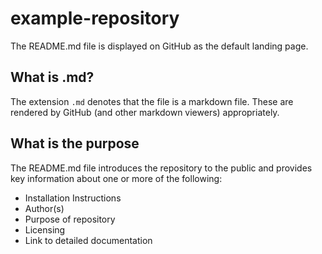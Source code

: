 # example-repository

The README.md file is displayed on GitHub as the default landing page.

## What is .md?

The extension ```.md``` denotes that the file is a markdown file. These are rendered by GitHub (and other markdown viewers) appropriately.

## What is the purpose

The README.md file introduces the repository to the public and provides key information about one or more of the following:
- Installation Instructions
- Author(s)
- Purpose of repository
- Licensing 
- Link to detailed documentation